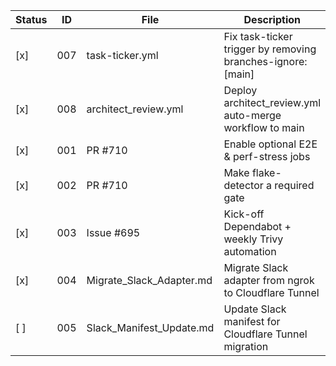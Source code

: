 | Status | ID  | File                       | Description                                               |
|--------|-----|----------------------------|-----------------------------------------------------------|
| [x]    | 007 | task-ticker.yml            | Fix task-ticker trigger by removing branches-ignore: [main] |
| [x]   | 008 | architect_review.yml       | Deploy architect_review.yml auto-merge workflow to main   |
| [x]    | 001 | PR #710                    | Enable optional E2E & perf-stress jobs                    |
| [x]    | 002 | PR #710                    | Make flake-detector a required gate                       |
| [x]    | 003 | Issue #695                 | Kick-off Dependabot + weekly Trivy automation             |
| [x]   | 004 | Migrate_Slack_Adapter.md   | Migrate Slack adapter from ngrok to Cloudflare Tunnel     |
| [ ]    | 005 | Slack_Manifest_Update.md   | Update Slack manifest for Cloudflare Tunnel migration     |
